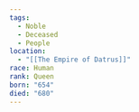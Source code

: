 ```yaml
---
tags:
  - Noble
  - Deceased
  - People
location:
  - "[[The Empire of Datrus]]"
race: Human
rank: Queen
born: "654"
died: "680"
---
```

